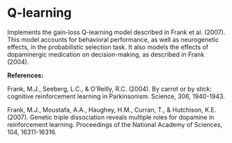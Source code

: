 # Q-learning
Implements the gain-loss Q-learning model described in Frank et al. (2007). 
This model accounts for behavioral performance, as well as neurogenetic effects, in the probabilistic selection task. 
It also models the effects of dopaminergic medication on decision-making, as described in Frank (2004).

**References:**

Frank, M.J., Seeberg, L.C., & O’Reilly, R.C. (2004). By carrot or by stick: cognitive reinforcement learning in Parkinsonism. Science, 306, 1940-1943.

Frank, M.J., Moustafa, A.A., Haughey, H.M., Curran, T., & Hutchison, K.E. (2007). Genetic triple dissociation reveals multiple roles for dopamine in reinforcement learning. Proceedings of the National Academy of Sciences, 104, 16311-16316.
